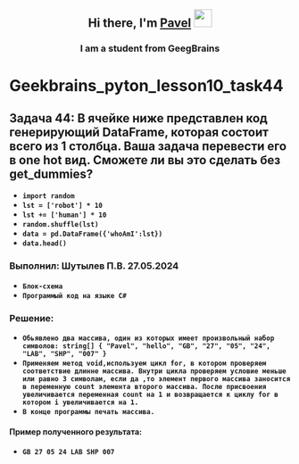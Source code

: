 <h2 align="center">Hi there, I'm <a href="https://daniilshat.ru/" target="_blank">Pavel</a> 
<img src="https://github.com/blackcater/blackcater/raw/main/images/Hi.gif" height="32"/></h2>
<h3 align="center">I am a student from GeegBrains</h3>


# Geekbrains_pyton_lesson10_task44

## Задача 44: В ячейке ниже представлен код генерирующий DataFrame, которая состоит всего из 1 столбца. Ваша задача перевести его в one hot вид. Сможете ли вы это сделать без get_dummies?
* **`import random`**
* **`lst = ['robot'] * 10`**
* **`lst += ['human'] * 10`**
* **`random.shuffle(lst)`**
* **`data = pd.DataFrame({'whoAmI':lst})`**
* **`data.head()`**



### Выполнил: Шутылев П.В. 27.05.2024
* **`Блок-схема`**
* **`Программый код на языке C#`**
### Решение:
* **`Обьявлено два массива, один из которых имеет произвольный набор символов: string[] { "Pavel", "hello", "GB", "27", "05", "24", "LAB", "SHP", "007" }`**
* **`Применяем метод void,используем цикл for, в котором проверяем соответствие длинне массива. Внутри цикла проверяем условие меньше или равно 3 символам, если да ,то элемент первого массива заносится в переменную count элемента второго массива. После присвоения увеличивается переменная count на 1 и возвращается к циклу for в котором i увеличивается на 1.`**
* **`В конце программы печать массива.`**

#### Пример полученного результата:
* **`GB 27 05 24 LAB SHP 007`**

